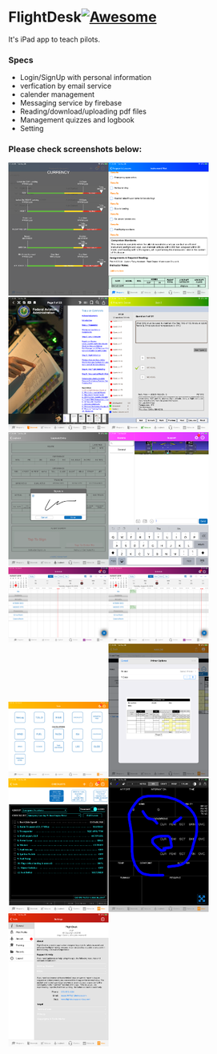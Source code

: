 FlightDesk[![Awesome](https://cdn.rawgit.com/sindresorhus/awesome/d7305f38d29fed78fa85652e3a63e154dd8e8829/media/badge.svg)](https://github.com/sindresorhus/awesome)
==============

It's iPad app to teach pilots.

### Specs
* Login/SignUp with personal information
* verfication by email service
* calender management
* Messaging service by firebase
* Reading/download/uploading pdf files
* Management quizzes and logbook
* Setting

### Please check screenshots below:
<img src="/Screenshots/1.png" width="200"/><img src="/Screenshots/2.png" width="200"/>
<img src="/Screenshots/3.png" width="200"/><img src="/Screenshots/4.png" width="200"/>
<img src="/Screenshots/5.png" width="200"/><img src="/Screenshots/6.png" width="200"/>
<img src="/Screenshots/7.png" width="200"/><img src="/Screenshots/8.png" width="200"/>
<img src="/Screenshots/9.png" width="200"/><img src="/Screenshots/10.png" width="200"/>
<img src="/Screenshots/11.png" width="200"/><img src="/Screenshots/12.png" width="200"/>
<img src="/Screenshots/13.png" width="200"/>
